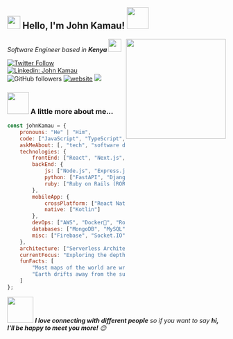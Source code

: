 <h2><img src="https://emojis.slackmojis.com/emojis/images/1531849430/4246/blob-sunglasses.gif?1531849430" width="30"/> Hello, I'm John Kamau! <img src="https://media.giphy.com/media/12oufCB0MyZ1Go/giphy.gif" width="50"></h2>
<img align='right' src="https://media.giphy.com/media/M9gbBd9nbDrOTu1Mqx/giphy.gif" width="230">
<p><em>Software Engineer based in <strong>Kenya
</strong><img src="https://media.giphy.com/media/WUlplcMpOCEmTGBtBW/giphy.gif" width="30"> 
</em></p>

[![Twitter Follow](https://img.shields.io/twitter/follow/omnia_vincere?label=Follow)](https://twitter.com/intent/follow?screen_name=omnia_vincere)
[![Linkedin: John Kamau](https://img.shields.io/badge/-John-blue?style=flat-square&logo=Linkedin&logoColor=white&link=https://www.linkedin.com/in/john-kamau/)](https://www.linkedin.com/in/john-kamau-000676231/)
![GitHub followers](https://img.shields.io/github/followers/JohnKamaujk?label=Follow&style=social)
[![website](https://img.shields.io/badge/Website-46a2f1.svg?&style=flat-square&logo=Google-Chrome&logoColor=white&link=https://anmolsingh.me/)](https://anmolsingh.me/)
![](https://visitor-badge.glitch.me/badge?page_id=anmol098.anmol098)


### <img src="https://media.giphy.com/media/VgCDAzcKvsR6OM0uWg/giphy.gif" width="50"> A little more about me...  

```javascript
const johnKamau = {
    pronouns: "He" | "Him",
    code: ["JavaScript", "TypeScript", "Python"],
    askMeAbout: [, "tech", "software development", "photography", "music"],
    technologies: {
        frontEnd: ["React", "Next.js","Vue.js"],
        backEnd: {
            js: ["Node.js", "Express.js", "Nest.js"],
            python: ["FastAPI", "Django", "Flask],
            ruby: ["Ruby on Rails (ROR)"]
        },
        mobileApp: {
            crossPlatform: ["React Native", "Flutter"],
            native: ["Kotlin"]
        },
        devOps: ["AWS", "Docker🐳", "Route53", "Nginx"],
        databases: ["MongoDB", "MySQL", "SQLite"],
        misc: ["Firebase", "Socket.IO", "Selenium", "OpenAI"]
    },
    architecture: ["Serverless Architecture", "Progressive Web Applications", "Single Page Applications"],
    currentFocus: "Exploring the depths of tech while sipping on a cup of coffee",
    funFacts: [
        "Most maps of the world are wrong.",
        "Earth drifts away from the sun by about 2.36 inches (6 centimeters) per year due to the sun's mass loss."
    ]
};
```

<img src="https://media.giphy.com/media/LnQjpWaON8nhr21vNW/giphy.gif" width="60"> <em><b>I love connecting with different people</b> so if you want to say <b>hi, I'll be happy to meet you more!</b> 😊</em>
